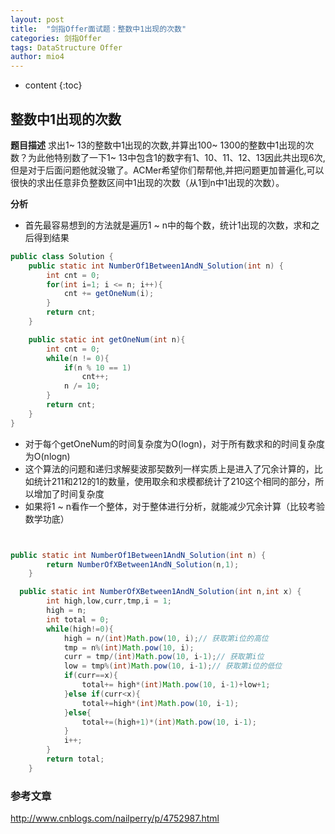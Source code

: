 ```yaml
---
layout: post
title:  "剑指Offer面试题：整数中1出现的次数"
categories: 剑指Offer  
tags: DataStructure Offer 
author: mio4
---
```


* content
{:toc}






## 整数中1出现的次数
**题目描述**
求出1~ 13的整数中1出现的次数,并算出100~ 1300的整数中1出现的次数？为此他特别数了一下1~ 13中包含1的数字有1、10、11、12、13因此共出现6次,但是对于后面问题他就没辙了。ACMer希望你们帮帮他,并把问题更加普遍化,可以很快的求出任意非负整数区间中1出现的次数（从1到n中1出现的次数）。


**分析**

 - 首先最容易想到的方法就是遍历1 ~ n中的每个数，统计1出现的次数，求和之后得到结果

```java 
public class Solution {
	public static int NumberOf1Between1AndN_Solution(int n) {
		int cnt = 0;
		for(int i=1; i <= n; i++){
			cnt += getOneNum(i);
		}
		return cnt;
	}

	public static int getOneNum(int n){
		int cnt = 0;
		while(n != 0){
			if(n % 10 == 1)
				cnt++;
			n /= 10;
		}
		return cnt;
	}
}
```

  - 对于每个getOneNum的时间复杂度为O(logn)，对于所有数求和的时间复杂度为O(nlogn)
  - 这个算法的问题和递归求解斐波那契数列一样实质上是进入了冗余计算的，比如统计211和212的1的数量，使用取余和求模都统计了210这个相同的部分，所以增加了时间复杂度
  - 如果将1 ~ n看作一个整体，对于整体进行分析，就能减少冗余计算（比较考验数学功底）


```java 


public static int NumberOf1Between1AndN_Solution(int n) {
		return NumberOfXBetween1AndN_Solution(n,1);
	}

  public static int NumberOfXBetween1AndN_Solution(int n,int x) {
        int high,low,curr,tmp,i = 1;
        high = n;
        int total = 0;
        while(high!=0){
            high = n/(int)Math.pow(10, i);// 获取第i位的高位
            tmp = n%(int)Math.pow(10, i);
            curr = tmp/(int)Math.pow(10, i-1);// 获取第i位
            low = tmp%(int)Math.pow(10, i-1);// 获取第i位的低位
            if(curr==x){
                total+= high*(int)Math.pow(10, i-1)+low+1;
            }else if(curr<x){
                total+=high*(int)Math.pow(10, i-1);
            }else{
                total+=(high+1)*(int)Math.pow(10, i-1);
            }
            i++;
        }
        return total;        
    }
```



### 参考文章
http://www.cnblogs.com/nailperry/p/4752987.html 